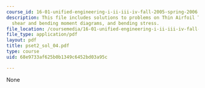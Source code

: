 ```yaml
---
course_id: 16-01-unified-engineering-i-ii-iii-iv-fall-2005-spring-2006
description: This file includes solutions to problems on Thin Airfoil Theory, loading,
  shear and bending moment diagrams, and bending stress.
file_location: /coursemedia/16-01-unified-engineering-i-ii-iii-iv-fall-2005-spring-2006/68e9733af625b0b1349c6452bd03a95c_pset2_sol_04.pdf
file_type: application/pdf
layout: pdf
title: pset2_sol_04.pdf
type: course
uid: 68e9733af625b0b1349c6452bd03a95c

---
```

None